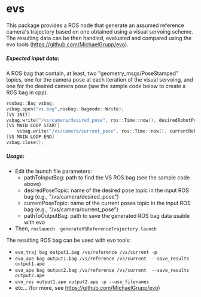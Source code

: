 # evs

This package provides a ROS node that generate an assumed
reference camera's trajectory based on one obtained using a visual servoing scheme.
The resulting data can be then handled, evaluated and compared using the 
evo tools (https://github.com/MichaelGrupp/evo).

##### Expected input data:
A ROS bag that contain, at least, two "geometry_msgs/PoseStamped" topics, 
one for the camera pose at each iteration of the visual servoing, and one 
for the desired camera pose 
(see the sample code below to create a ROS bag in cpp).

```cpp
rosbag::Bag vsbag;
vsbag.open("vs.bag",rosbag::bagmode::Write);
[VS INIT]
vsbag.write("/vs/camera/desired_pose", ros::Time::now(), desiredRobotPoseStamped);
[VS MAIN LOOP START]
    vsbag.write("/vs/camera/current_pose", ros::Time::now(), currentRobotPoseStamped);
[VS MAIN LOOP END]
vsbag.close();
```

##### Usage:
- Edit the launch file parameters: 
    - pathToInputBag:   path to find the VS ROS bag (see the sample code above) 
    - desiredPoseTopic: name of the desired pose topic in the input ROS bag (e.g., "/vs/camera/desired_pose")
    - currentPoseTopic: name of the current poses topic in the input ROS bag (e.g., "/vs/camera/current_pose")
    - pathToOutputBag:  path to save the generated ROS bag data usable with evo
- Then, ```roslaunch  generateVSReferenceTrajectory.launch```

The resulting ROS bag can be used with evo tools:
- ```evo_traj bag output1.bag /vs/reference /vs/current -p```
- ```evo_ape bag output1.bag /vs/reference /vs/current  --save_results output1.ape```
- ```evo_ape bag output2.bag /vs/reference /vs/current  --save_results output2.ape```
- ```evo_res output1.ape output2.ape -p --use_filenames```
- etc... (for more, see https://github.com/MichaelGrupp/evo)

